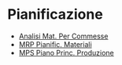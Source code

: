 # Pianificazione
- [Analisi Mat. Per Commesse](Documentazione%20SmeUP/NWS/News/000050/JM/_sidebar.md)
- [MRP Pianific. Materiali](Documentazione%20SmeUP/NWS/News/000050/M5/_sidebar.md)
- [MPS Piano Princ. Produzione](Documentazione%20SmeUP/NWS/News/000050/MP/_sidebar.md)
